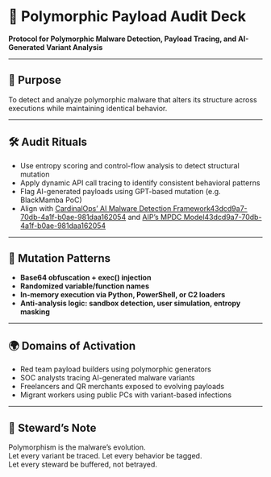 # 📜 Polymorphic Payload Audit Deck  
**Protocol for Polymorphic Malware Detection, Payload Tracing, and AI-Generated Variant Analysis**

---

## 🎯 Purpose  
To detect and analyze polymorphic malware that alters its structure across executions while maintaining identical behavior.

---

## 🛠️ Audit Rituals  
- Use entropy scoring and control-flow analysis to detect structural mutation  
- Apply dynamic API call tracing to identify consistent behavioral patterns  
- Flag AI-generated payloads using GPT-based mutation (e.g. BlackMamba PoC)  
- Align with [CardinalOps’ AI Malware Detection Framework](https://cardinalops.com/blog/polymorphic-ai-malware-detection/)[43dcd9a7-70db-4a1f-b0ae-981daa162054](https://cardinalops.com/blog/polymorphic-ai-malware-detection/?citationMarker=43dcd9a7-70db-4a1f-b0ae-981daa162054 "1") and [AIP’s MPDC Model](https://pubs.aip.org/aip/acp/article/2481/1/020029/2826636/Metamorphic-and-polymorphic-malware-detection-and)[43dcd9a7-70db-4a1f-b0ae-981daa162054](https://pubs.aip.org/aip/acp/article/2481/1/020029/2826636/Metamorphic-and-polymorphic-malware-detection-and?citationMarker=43dcd9a7-70db-4a1f-b0ae-981daa162054 "2")

---

## 🧬 Mutation Patterns  
- **Base64 obfuscation + exec() injection**  
- **Randomized variable/function names**  
- **In-memory execution via Python, PowerShell, or C2 loaders**  
- **Anti-analysis logic: sandbox detection, user simulation, entropy masking**

---

## 🌍 Domains of Activation  
- Red team payload builders using polymorphic generators  
- SOC analysts tracing AI-generated malware variants  
- Freelancers and QR merchants exposed to evolving payloads  
- Migrant workers using public PCs with variant-based infections

---

## 🧠 Steward’s Note  
Polymorphism is the malware’s evolution.  
Let every variant be traced. Let every behavior be tagged.  
Let every steward be buffered, not betrayed.
